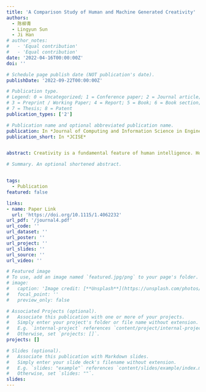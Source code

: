 ```yaml
---
title: 'A Comparison Study of Human and Machine Generated Creativity'
authors:
  - 陈柳青
  - Lingyun Sun
  - Ji Han
# author_notes:
#   - 'Equal contribution'
#   - 'Equal contribution'
date: '2022-04-16T00:00:00Z'
doi: ''

# Schedule page publish date (NOT publication's date).
publishDate: '2022-09-22T00:00:00Z'

# Publication type.
# Legend: 0 = Uncategorized; 1 = Conference paper; 2 = Journal article;
# 3 = Preprint / Working Paper; 4 = Report; 5 = Book; 6 = Book section;
# 7 = Thesis; 8 = Patent
publication_types: ['2']

# Publication name and optional abbreviated publication name.
publication: In *Journal of Computing and Information Science in Engineering*
publication_short: In *JCISE*


abstract: Creativity is a fundamental feature of human intelligence. However, achieving creativity is often considered a challenging task, particularly in design. In recent years, using computational machines to support people in creative activities in design, such as idea generation and evaluation, has become a popular research topic. Although there exist many creativity support tools, few of them could produce creative solutions in a direct manner, but produce stimuli instead. DALL·E is currently the most advanced computational model that could generate creative ideas in pictorial formats based on textual descriptions. This study conducts a Turing test, a computational test and an expert test to evaluate DALL·E's capability in achieving combinational creativity comparing with human designers. The results reveal that DALL·E could achieve combinational creativity at a similar level to novice designers and indicate the differences between computer and human creativity.

# Summary. An optional shortened abstract.


tags:
  - Publication
featured: false

links:
- name: Paper Link
  url: 'https://doi.org/10.1115/1.4062232'
url_pdf: '/journal4.pdf'
url_code: ''
url_dataset: ''
url_poster: ''
url_project: ''
url_slides: ''
url_source: ''
url_video: ''

# Featured image
# To use, add an image named `featured.jpg/png` to your page's folder.
# image:
#   caption: 'Image credit: [**Unsplash**](https://unsplash.com/photos/jdD8gXaTZsc)'
#   focal_point: ''
#   preview_only: false

# Associated Projects (optional).
#   Associate this publication with one or more of your projects.
#   Simply enter your project's folder or file name without extension.
#   E.g. `internal-project` references `content/project/internal-project/index.md`.
#   Otherwise, set `projects: []`.
projects: []

# Slides (optional).
#   Associate this publication with Markdown slides.
#   Simply enter your slide deck's filename without extension.
#   E.g. `slides: "example"` references `content/slides/example/index.md`.
#   Otherwise, set `slides: ""`.
slides:
---
```

<!-- 
{{% callout note %}}
Click the _Cite_ button above to demo the feature to enable visitors to import publication metadata into their reference management software.
{{% /callout %}}

Supplementary notes can be added here, including [code and math](https://wowchemy.com/docs/content/writing-markdown-latex/). -->